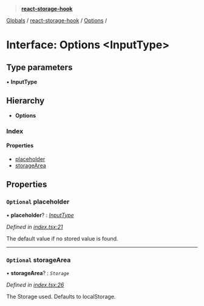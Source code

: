 > **[react-storage-hook](../README.md)**

[Globals]() / [react-storage-hook](../README.md) / [Options](react_storage_hook.options.md) /

# Interface: Options <**InputType**>

## Type parameters

▪ **InputType**

## Hierarchy

* **Options**

### Index

#### Properties

* [placeholder](react_storage_hook.options.md#optional-placeholder)
* [storageArea](react_storage_hook.options.md#optional-storagearea)

## Properties

### `Optional` placeholder

• **placeholder**? : *[InputType]()*

*Defined in [index.tsx:21](https://github.com/noahm/react-storage-hook/blob/0e6f364/src/index.tsx#L21)*

The default value if no stored value is found.

___

### `Optional` storageArea

• **storageArea**? : *`Storage`*

*Defined in [index.tsx:26](https://github.com/noahm/react-storage-hook/blob/0e6f364/src/index.tsx#L26)*

The Storage used. Defaults to localStorage.